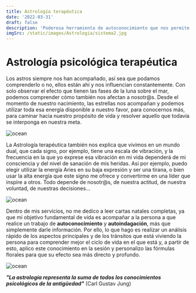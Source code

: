 ```yaml
---
title: Astrología terapéutica
date: '2022-03-31'
draft: false
description: 'Poderosa herramienta de autoconocimiento que nos permite comprender los diferentes aspectos de nuestra vida'
imgSrc: /static/images/Astrologia/sistema2.jpg
---
```


# Astrología psicológica terapéutica

Los astros siempre nos han acompañado, así sea que podamos comprenderlo o no, ellos están ahí y nos influencian constantemente. Con solo observar el efecto que tienen las fases de la luna sobre el mar, podemos comprender cómo también nos afectan a nosotr@s. Desde el momento de nuestro nacimiento, las estrellas nos acompañan y podemos utilizar toda esa energía disponible a nuestro favor, para conocernos más, para caminar hacia nuestro propósito de vida y resolver aquello que todavía se interponga en nuestra meta.

<Image alt="ocean" src="/static/images/Astrologia/sistema.jpg" width={550} height={300} />

La Astrología terapéutica también nos explica que vivimos en un mundo dual, que cada signo, por ejemplo, tiene una escala de vibración, y la frecuencia en la que yo exprese esa vibración en mi vida dependerá de mi consciencia y del nivel de sanación de mis heridas. Así por ejemplo, puedo elegir utilizar la energía Aries en su baja expresión y ser una tirana, o bien usar la alta energía que este signo me ofrece y convertirme en una líder que inspire a otros. Todo depende de nosotr@s, de nuestra actitud, de nuestra voluntad, de nuestras decisiones...

<Image alt="ocean" src="/static/images/Astrologia/luna2.png" width={500} height={450} />

Dentro de mis servicios, no me dedico a leer cartas natales completas, ya que mi objetivo fundamental de vida es acompañar a la persona a que realice un trabajo de **autoconocimiento** y **autoindagación**, más que simplemente darle información. Por ello, lo que hago es realizar un análisis rápido de los aspectos principales y de los tránsitos que está viviendo la persona para comprender mejor el ciclo de vida en el que está y, a partir de esto, aplico este conocimiento en la sesión y personalizo las fórmulas florales para que su efecto sea más directo y profundo.

<Image alt="ocean" src="/static/images/Acompañamiento/astrologia.jpg" width={450} height={300} />

**_"La astrología representa la suma de todos los conocimientos psicológicos de la antigüedad"_** (Carl Gustav Jung)
